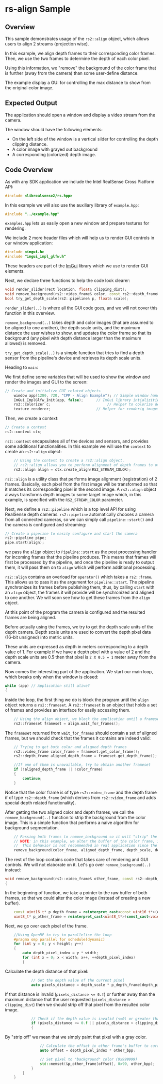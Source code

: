 # rs-align Sample

## Overview

This sample demonstrates usage of the `rs2::align` object, which allows users to align 2 streams (projection wise).

In this example, we align depth frames to their corresponding color frames. Then, we use the two frames to determine the depth of each color pixel.

Using this information, we "remove" the background of the color frame that is further (away from the camera) than some user-define distance.

The example display a GUI for controlling the max distance to show from the original color image.

## Expected Output

The application should open a window and display a video stream from the camera. 

The window should have the following elements:
- On the left side of the window is a vertical silder for controlling the depth clipping distance.
- A color image with grayed out background
- A corresponding (colorized) depth image.


## Code Overview 

As with any SDK application we include the Intel RealSense Cross Platform API:

```cpp
#include <librealsense2/rs.hpp>
```

In this example we will also use the auxiliary library of `example.hpp`:

```cpp
#include "../example.hpp"    
```

`examples.hpp` lets us easily open a new window and prepare textures for rendering.

We include 2 more header files which will help us to render GUI controls in our window application:

```cpp
#include <imgui.h>
#include "imgui_impl_glfw.h"
```

These headers are part of the [ImGui](https://github.com/ocornut/imgui) library which we use to render GUI elements. 

Next, we declare three functions to help the code look clearer:
```cpp
void render_slider(rect location, float& clipping_dist);
void remove_background(rs2::video_frame& color, const rs2::depth_frame& depth_frame, float depth_scale, float clipping_dist);
bool try_get_depth_scale(rs2::pipeline& p, float& scale);
```

`render_slider(..)`  is where all the GUI code goes, and we will not cover this function in this overview.

`remove_background(..)` takes depth and color images (that are assumed to be aligned to one another), the depth scale units, and the maximum distance the user wishes to show, and updates the color frame so that its background (any pixel with depth distance larger than the maximum allowed) is removed.

`try_get_depth_scale(..)` is a simple function that tries to find a depth sensor from the pipeline's device and retrieves its depth scale units.

Heading to `main`:

We first define some variables that will be used to show the window and render the images and GUI to the screen:

```cpp
// Create and initialize GUI related objects
    window app(1280, 720, "CPP - Align Example"); // Simple window handling
    ImGui_ImplGlfw_Init(app, false);      // ImGui library intializition 
    rs2::colorizer c;                          // Helper to colorize depth images
    texture renderer;                     // Helper for renderig images
```

Then, we create a context:

```cpp
// Create a context
rs2::context ctx;
```
`rs2::context` encapsulates all of the devices and sensors, and provides some additional functionalities.
In this example we will use the `context` to create an `rs2::align` object:

```cpp
    // Using the context to create a rs2::align object. 
    // rs2::align allows you to perform alignment of depth frames to others
    rs2::align align = ctx.create_align(RS2_STREAM_COLOR); 
```

`rs2::align` is a utility class that performs image alignment (registration) of 2 frames. Basically, each pixel from the first image will be transformed so that it matches its corresponding pixel in the second image. 
A `rs2::align` object always transforms depth images to some target image which, in this example, is specified with the `RS2_STREAM_COLOR` parameter.

Next, we define a `rs2::pipeline` which is a top level API for using RealSense depth cameras.
`rs2::pipeline` automatically chooses a camera from all connected cameras, so we can simply call `pipeline::start()` and the camera is configured and streaming:

```cpp
// Create a pipeline to easily configure and start the camera
rs2::pipeline pipe;
pipe.start(align);
```
we pass the `align` object to `Pipeline::start` as the post processing handler for incoming frames that the pipeline produces. This means that frames will first be processed by the pipeline, and once the pipeline is ready to output them, it will pass them on to `align` which will perform additional processing.

`rs2::align` contains an overload for `operator()` which takes a `rs2::frame`. This allows us to pass it as the argument for `pipeline::start`. The pipeline synchronizes its frames before publishing them, thus, by calling `start` with an `align` object, the frames it will provide will be synchronized and aligned to one another. We will soon see how to get these frames from the `align` object.

At this point of the program the camera is configured and the resulted frames are being aligned.

Before actually using the frames, we try to get the depth scale units of the depth camera. Depth scale units are used to convert the depth pixel data (16-bit unsigned) into metric units.

These units are expressed as depth in meters corresponding to a depth value of 1. For example if we have a depth pixel with a value of 2 and the depth scale units are 0.5 then that pixel is `2 X 0.5 = 1` meter away from the camera.

Now comes the interesting part of the application. We start our main loop, which breaks only when the window is closed:


```cpp
while (app) // Application still alive?
{
```

Inside the loop, the first thing we do is block the program until the `align` object returns a `rs2::frameset`. A `rs2::frameset` is an object that holds a set of frames and provides an interface for easily accessing them.

```cpp
    // Using the align object, we block the application until a frameset is available
    rs2::frameset frameset = align.wait_for_frames();
```

The `frameset` returned from `wait_for_frames` should contain a set of aligned frames, but we should check that the frames it contains are indeed valid:


```cpp
    // Trying to get both color and aligned depth frames
    rs2::video_frame color_frame = frameset.get_color_frame();
    rs2::depth_frame aligned_depth_frame = frameset.get_depth_frame();

    //If one of them is unavailable, try to obtain another frameset
    if (!aligned_depth_frame || !color_frame)
    {
        continue;
    }
```
Notice that the color frame is of type `rs2::video_frame` and the depth frame if of type `rs2::depth_frame` (which derives from `rs2::video_frame` and adds special depth related functionality).

After getting the two aligned color and depth frames, we call the `remove_background(..)` function to strip the background from the color image.
This is a simple function that performs a naive algorithm for background segmentation.
```cpp
    // Passing both frames to remove_background so it will "strip" the background
    // NOTE: in this example, we alter the buffer of the color frame, instead of copying it and altering the copy
    //  This behavior is not recommended in real application since the color frame could be used elsewhere
    remove_background(color_frame, aligned_depth_frame, depth_scale, depth_clipping_distance);

```

The  rest of the loop contains code that takes care of rendering and GUI controls. We will not elaborate on it. Let's go over `remove_background(..)` instead:


```cpp
void remove_background(rs2::video_frame& other_frame, const rs2::depth_frame& depth_frame, float depth_scale, float clipping_dist)
{
```

In the beginning of function, we take a pointer to the raw buffer of both frames, so that we could alter the color image (instead of creating a new buffer). 

```cpp
    const uint16_t* p_depth_frame = reinterpret_cast<const uint16_t*>(depth_frame.get_data());
    uint8_t* p_other_frame = reinterpret_cast<uint8_t*>(const_cast<void*>(other_frame.get_data()));
```

Next, we go over each pixel of the frame.

```cpp
    //Using OpenMP to try to parallelise the loop
    #pragma omp parallel for schedule(dynamic)
    for (int y = 0; y < height; y++)
    {
        auto depth_pixel_index = y * width;
        for (int x = 0; x < width; x++, ++depth_pixel_index)
        {
```
Calculate the depth distance of that pixel:
```cpp
            // Get the depth value of the current pixel
            auto pixels_distance = depth_scale * p_depth_frame[depth_pixel_index];

```

If that distance is invalid (`pixels_distance <= 0.f`) or further away than the maximum distance that the user requested (`pixels_distance > clipping_dist`) then we should strip off that pixel from the resulted color image.
```cpp
            // Check if the depth value is invalid (<=0) or greater than the threashold
            if (pixels_distance <= 0.f || pixels_distance > clipping_dist)
            {
```
By "strip off" we mean that we simply paint that pixel with a gray color.

```cpp
                // Calculate the offset in other frame's buffer to current pixel
                auto offset = depth_pixel_index * other_bpp;

                // Set pixel to "background" color (0x999999)
                std::memset(&p_other_frame[offset], 0x99, other_bpp);
            }
        }
    }
```

